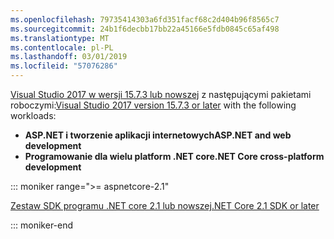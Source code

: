 ```yaml
---
ms.openlocfilehash: 79735414303a6fd351facf68c2d404b96f8565c7
ms.sourcegitcommit: 24b1f6decbb17bb22a45166e5fdb0845c65af498
ms.translationtype: MT
ms.contentlocale: pl-PL
ms.lasthandoff: 03/01/2019
ms.locfileid: "57076286"
---
```

<span data-ttu-id="c1d99-101">[Visual Studio 2017 w wersji 15.7.3 lub nowszej](https://visualstudio.microsoft.com/downloads/) z następującymi pakietami roboczymi:</span><span class="sxs-lookup"><span data-stu-id="c1d99-101">[Visual Studio 2017 version 15.7.3 or later](https://visualstudio.microsoft.com/downloads/) with the following workloads:</span></span>

* <span data-ttu-id="c1d99-102">**ASP.NET i tworzenie aplikacji internetowych**</span><span class="sxs-lookup"><span data-stu-id="c1d99-102">**ASP.NET and web development**</span></span>
* <span data-ttu-id="c1d99-103">**Programowanie dla wielu platform .NET core**</span><span class="sxs-lookup"><span data-stu-id="c1d99-103">**.NET Core cross-platform development**</span></span>

::: moniker range=">= aspnetcore-2.1"

[<span data-ttu-id="c1d99-104">Zestaw SDK programu .NET core 2.1 lub nowszej</span><span class="sxs-lookup"><span data-stu-id="c1d99-104">.NET Core 2.1 SDK or later</span></span>](https://www.microsoft.com/net/download/windows)

::: moniker-end
